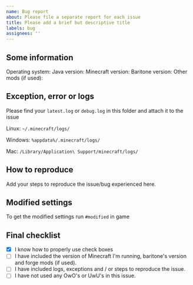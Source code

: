 ```yaml
---
name: Bug report
about: Please file a separate report for each issue
title: Please add a brief but descriptive title
labels: bug
assignees: ''
---
```


## Some information

Operating system:
Java version:
Minecraft version:
Baritone version:
Other mods (if used):

## Exception, error or logs

Please find your `latest.log` or `debug.log` in this folder and attach it to the issue

Linux: `~/.minecraft/logs/`

Windows: `%appdata%/.minecraft/logs/`

Mac: `/Library/Application\ Support/minecraft/logs/`

## How to reproduce

Add your steps to reproduce the issue/bug experienced here.

## Modified settings

To get the modified settings run `#modified` in game

## Final checklist

- [x] I know how to properly use check boxes
- [ ] I have included the version of Minecraft I'm running, baritone's version and forge mods (if used).
- [ ] I have included logs, exceptions and / or steps to reproduce the issue.
- [ ] I have not used any OwO's or UwU's in this issue.
